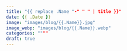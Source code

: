 ```yaml
---
title: "{{ replace .Name "-" " " | title }}"
date: {{ .Date }}
image: "images/blog/{{.Name}}.jpg"
image_webp: "images/blog/{{.Name}}.webp"
categories: """"
draft: true
---
```

